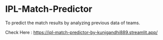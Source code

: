 # IPL-Match-Predictor
To predict the match results by analyzing previous data of teams.

Check Here : https://ipl-match-predictor-by-kunjgandhi889.streamlit.app/